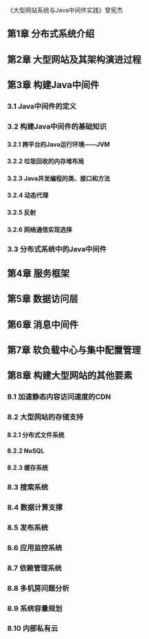 《大型网站系统与Java中间件实践》曾宪杰

## 第1章 分布式系统介绍

## 第2章 大型网站及其架构演进过程

## 第3章 构建Java中间件
### 3.1 Java中间件的定义
### 3.2 构建Java中间件的基础知识
#### 3.2.1 跨平台的Java运行环境——JVM
#### 3.2.2 垃圾回收的内存堆布局
#### 3.2.3 Java并发编程的类、接口和方法
#### 3.2.4 动态代理
#### 3.2.5 反射
#### 3.2.6 网络通信实现选择
### 3.3 分布式系统中的Java中间件

## 第4章 服务框架

## 第5章 数据访问层

## 第6章 消息中间件

## 第7章 软负载中心与集中配置管理

## 第8章 构建大型网站的其他要素
### 8.1 加速静态内容访问速度的CDN
### 8.2 大型网站的存储支持
#### 8.2.1 分布式文件系统
#### 8.2.2 NoSQL
#### 8.2.3 缓存系统
### 8.3 搜索系统
### 8.4 数据计算支撑
### 8.5 发布系统
### 8.6 应用监控系统
### 8.7 依赖管理系统
### 8.8 多机房问题分析
### 8.9 系统容量规划
### 8.10 内部私有云